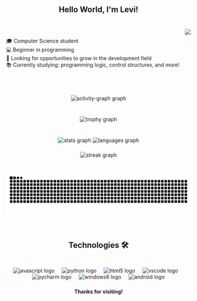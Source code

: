 <h2 align="center">Hello World, I'm Levi!</h2>

###

<br clear="both">

<img align="right" height="180" src="https://sdmntpritalynorth.oaiusercontent.com/files/00000000-1440-6246-958b-e22fecdbaf92/raw?se=2025-04-17T21%3A15%3A24Z&sp=r&sv=2024-08-04&sr=b&scid=584523a1-9a68-567d-89af-e209435446b7&skoid=a3336399-497e-45e5-8f28-4b88ecca3d1f&sktid=a48cca56-e6da-484e-a814-9c849652bcb3&skt=2025-04-16T21%3A26%3A53Z&ske=2025-04-17T21%3A26%3A53Z&sks=b&skv=2024-08-04&sig=cqL2dYaDT2TUfHgHTjt8s8gWZtGQCKmYfqe8eGMjG2o%3D"  />

###

<p align="left">🎓 Computer Science student<br>💻 Beginner in programming<br>🚀 Looking for opportunities to grow in the development field<br>📚 Currently studying: programming logic, control structures, and more!</p>

###

<br clear="both">

<div align="center">
  <img src="https://github-readme-activity-graph.vercel.app/graph?username=carlosllevi&radius=16&theme=nord&area=true&order=5&hide_title=false&hide_border=true" height="300" alt="activity-graph graph"  />
</div>

###

<br clear="both">

<div align="center">
  <img src="https://github-profile-trophy.vercel.app?username=carlosllevi&theme=onestar&column=-1&row=1&margin-w=9&margin-h=8&no-bg=true&no-frame=true&order=4" height="150" alt="trophy graph"  />
</div>

###

<br clear="both">

<div align="center">
  <img src="https://github-readme-stats.vercel.app/api?username=carlosllevi&hide_title=false&hide_rank=false&show_icons=true&include_all_commits=true&count_private=true&disable_animations=false&theme=nord&locale=en&hide_border=true" height="146" alt="stats graph"  />
  <img src="https://github-readme-stats.vercel.app/api/top-langs?username=carlosllevi&locale=en&hide_title=false&layout=compact&card_width=320&langs_count=5&theme=nord&hide_border=true" height="144" alt="languages graph"  />
</div>

###

<div align="center">
  <img src="https://streak-stats.demolab.com?user=carlosllevi&locale=en&mode=daily&theme=nord&hide_border=true&border_radius=5&order=3" height="150" alt="streak graph"  />
</div>

###

<br clear="both">

<img src="https://raw.githubusercontent.com/carlosllevi/carlosllevi/output/snake.svg" alt="Snake animation" />

###

<br clear="both">

<h2 align="center">Technologies 🛠️</h2>

###

<br clear="both">

<div align="center">
  <img src="https://cdn.jsdelivr.net/gh/devicons/devicon/icons/javascript/javascript-original.svg" height="40" alt="javascript logo"  />
  <img width="12" />
  <img src="https://cdn.jsdelivr.net/gh/devicons/devicon/icons/python/python-original.svg" height="40" alt="python logo"  />
  <img width="12" />
  <img src="https://cdn.jsdelivr.net/gh/devicons/devicon/icons/html5/html5-original.svg" height="40" alt="html5 logo"  />
  <img width="12" />
  <img src="https://cdn.jsdelivr.net/gh/devicons/devicon/icons/vscode/vscode-original.svg" height="40" alt="vscode logo"  />
  <img width="12" />
  <img src="https://cdn.jsdelivr.net/gh/devicons/devicon/icons/pycharm/pycharm-original.svg" height="40" alt="pycharm logo"  />
  <img width="12" />
  <img src="https://cdn.jsdelivr.net/gh/devicons/devicon/icons/windows8/windows8-original.svg" height="40" alt="windows8 logo"  />
  <img width="12" />
  <img src="https://cdn.simpleicons.org/android/3DDC84" height="40" alt="android logo"  />
</div>

###

<h4 align="center">Thanks for visiting!</h4>

###
